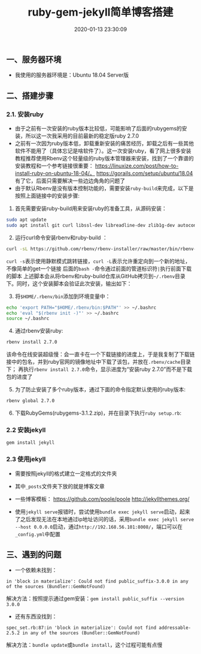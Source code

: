 ﻿---
title: ruby-gem-jekyll简单博客搭建
date: 2020-01-13 23:30:09
categories:
- 环境搭建
- 博客
---


## 一、服务器环境
* 我使用的服务器环境是：Ubuntu 18.04 Server版 

## 二、搭建步骤
### 2.1. 安装ruby
* 由于之前有一次安装的ruby版本比较低，可能影响了后面的rubygems的安装，所以这一次我采用的目前最新的稳定版ruby 2.7.0
* 之前有一次因为ruby版本低，卸载重新安装的痛苦经历，卸载之后有一些其他软件不能用了（具体忘记是啥软件了）。这一次安装ruby，看了网上很多安装教程推荐使用Rbenv这个轻量级的ruby版本管理器来安装，找到了一个靠谱的安装教程和一个参考链接很重要：
https://linuxize.com/post/how-to-install-ruby-on-ubuntu-18-04/。
https://gorails.com/setup/ubuntu/18.04
有了它，后面只需要解决一些边边角角的问题了
* 由于默认Rbenv是没有版本控制功能的，需要安装`ruby-build`来完成，以下是按照上面链接中的安装步骤:

1. 首先需要安装ruby-build用来安装ruby的准备工具，从源码安装：
``` bash
sudo apt update
sudo apt install git curl libssl-dev libreadline-dev zlib1g-dev autoconf bison build-essential libyaml-dev libreadline-dev libncurses5-dev libffi-dev libgdbm-dev
``` 

2. 运行curl命令安装rbenv和ruby-build ：
``` bash
curl -sL https://github.com/rbenv/rbenv-installer/raw/master/bin/rbenv-installer | bash -
```
`curl -s`表示使用静默模式跳转链接，`curl -L`表示允许重定向到一个新的地址，不像简单的get一个链接
后面的`bash -`命令通过前面的管道标识符`|`执行前面下载的脚本
上述脚本会从将rbenv和ruby-build仓库从GitHub拷贝到`~/.rbenv`目录下。同时，这个安装脚本会验证此次安装，输出如下：

3. 将`$HOME/.rbenv/bin`添加到环境变量中： 
``` bash
echo 'export PATH="$HOME/.rbenv/bin:$PATH"' >> ~/.bashrc
echo 'eval "$(rbenv init -)"' >> ~/.bashrc
source ~/.bashrc
```

4. 通过rbenv安装ruby:
``` bash
rbenv install 2.7.0
```
该命令在线安装超级慢：会一直卡在一个下载链接的进度上，于是我复制了下载链接中的包名，并到ruby官网的镜像地址中下载了该包，并放在`.rbenv/cache`目录下；
再执行`rbenv install 2.7.0`命令，显示进度为“安装ruby 2.7.0”而不是下载包的进度了

5. 为了防止安装了多个ruby版本，通过下面的命令指定默认使用的ruby版本:
``` bash
rbenv global 2.7.0
```

6. 下载RubyGems(rubygems-3.1.2.zip)，并在目录下执行`ruby setup.rb`:

### 2.2 安装jekyll
``` bash
gem install jekyll
```

### 2.3 使用jekyll
* 需要按照jekyll的格式建立一定格式的文件夹
* 其中`_posts`文件夹下放的就是博客文章
* 一些博客模板：
https://github.com/poole/poole
http://jekyllthemes.org/

* 使用`jekyll serve`报错时，尝试使用`bundle exec jekyll serve`启动，起来了之后发现无法在本地通过ip地址访问的话，采用`bundle exec jekyll serve --host 0.0.0.0`启动，通过`http://192.168.56.101:8008/`，端口可以在`_config.yml`中配置

## 三、遇到的问题
* 一个依赖未找到：

`in 'block in materialize': Could not find public_suffix-3.0.0 in any of the sources (Bundler::GemNotFound)`

解决方法：按照提示通过gem安装：`gem install public_suffix --version 3.0.0`

* 还有东西没找到：

`spec_set.rb:87:in 'block in materialize': Could not find addressable-2.5.2 in any of the sources (Bundler::GemNotFound)`

解决方法：`bundle update`或`bundle install`，这个过程可能有点慢







